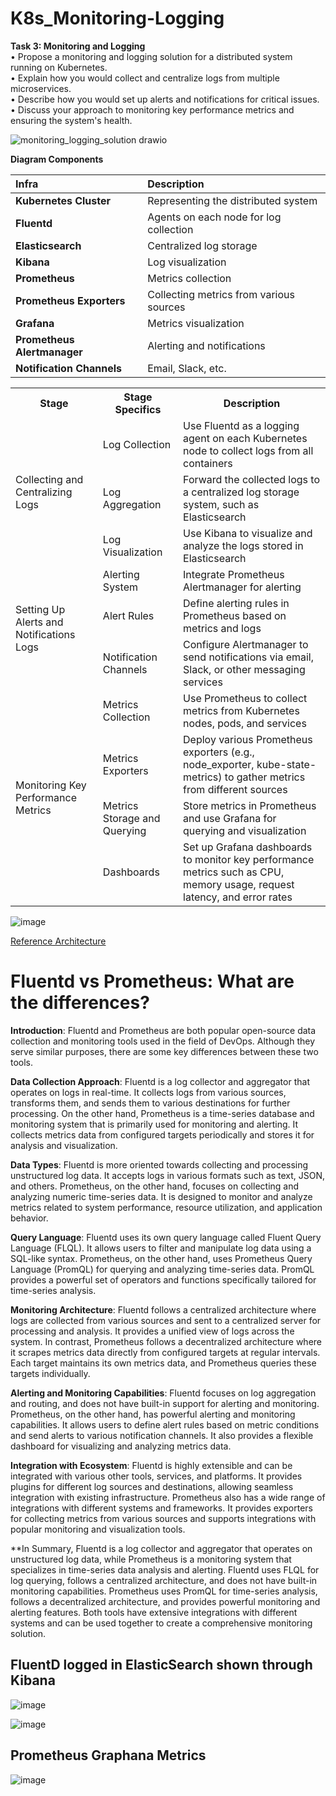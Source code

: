 # K8s_Monitoring-Logging

**Task 3: Monitoring and Logging**  
• Propose a monitoring and logging solution for a distributed system running on Kubernetes.  
• Explain how you would collect and centralize logs from multiple microservices.  
• Describe how you would set up alerts and notifications for critical issues.  
• Discuss your approach to monitoring key performance metrics and ensuring the system's health.  

![monitoring_logging_solution drawio](https://github.com/jaekimandy/K8s_Monitoring-Logging/assets/99704906/82323255-ac9e-4873-8f0b-0596f5f0b47d)


**Diagram Components**  

| **Infra** | **Description** | 
| :---   | :--- | 
| **Kubernetes Cluster** | Representing the distributed system   | 
| **Fluentd** | Agents on each node for log collection   | 
| **Elasticsearch** | Centralized log storage   | 
| **Kibana** | Log visualization   | 
| **Prometheus** | Metrics collection   | 
| **Prometheus Exporters** | Collecting metrics from various sources   | 
| **Grafana** | Metrics visualization   | 
| **Prometheus Alertmanager** | Alerting and notifications   | 
| **Notification Channels** | Email, Slack, etc.   | 


<table>
  <tr>
    <th>Stage </th>
    <th>Stage Specifics</th>
    <th>Description</th>
  </tr>
  <tr>
    <td rowspan="3">Collecting and Centralizing Logs</td>
    <td>Log Collection</td>
    <td>Use Fluentd as a logging agent on each Kubernetes node to collect logs from all containers</td>
  </tr>
  <tr>
    <td>Log Aggregation</td>
    <td>Forward the collected logs to a centralized log storage system, such as Elasticsearch</td>
  </tr>
  <tr>
    <td>Log Visualization</td>
    <td>Use Kibana to visualize and analyze the logs stored in Elasticsearch</td>
  </tr>
  <tr>
    <td rowspan="3">Setting Up Alerts and Notifications Logs</td>
    <td>Alerting System</td>
    <td>Integrate Prometheus Alertmanager for alerting</td>
  </tr>
  <tr>
    <td>Alert Rules</td>
    <td>Define alerting rules in Prometheus based on metrics and logs</td>
  </tr>
  <tr>
    <td>Notification Channels</td>
    <td>Configure Alertmanager to send notifications via email, Slack, or other messaging services</td>
  </tr>
  <tr>
    <td rowspan="4">Monitoring Key Performance Metrics</td>
    <td>Metrics Collection</td>
    <td>Use Prometheus to collect metrics from Kubernetes nodes, pods, and services</td>
  </tr>
  <tr>
    <td>Metrics Exporters</td>
    <td>Deploy various Prometheus exporters (e.g., node_exporter, kube-state-metrics) to gather metrics from different sources</td>
  </tr>
  <tr>
    <td>Metrics Storage and Querying</td>
    <td>Store metrics in Prometheus and use Grafana for querying and visualization</td>
  </tr>
  <tr>
    <td>Dashboards</td>
    <td>Set up Grafana dashboards to monitor key performance metrics such as CPU, memory usage, request latency, and error rates</td>
  </tr>

</table


![image](https://github.com/jaekimandy/K8s_Monitoring-Logging/assets/99704906/367fd535-a951-400b-a87e-bd24fd3b0461)
 
<a href="https://medium.com/avmconsulting-blog/prometheus-monitoring-with-elastic-stack-in-kubernetes-5cf0aaa7ce04">Reference Architecture</a>


# Fluentd vs Prometheus: What are the differences?  
**Introduction**: Fluentd and Prometheus are both popular open-source data collection and monitoring tools used in the field of DevOps. Although they serve similar purposes, there are some key differences between these two tools.  

**Data Collection Approach**: Fluentd is a log collector and aggregator that operates on logs in real-time. It collects logs from various sources, transforms them, and sends them to various destinations for further processing. On the other hand, Prometheus is a time-series database and monitoring system that is primarily used for monitoring and alerting. It collects metrics data from configured targets periodically and stores it for analysis and visualization.  

**Data Types**: Fluentd is more oriented towards collecting and processing unstructured log data. It accepts logs in various formats such as text, JSON, and others. Prometheus, on the other hand, focuses on collecting and analyzing numeric time-series data. It is designed to monitor and analyze metrics related to system performance, resource utilization, and application behavior.   

**Query Language**: Fluentd uses its own query language called Fluent Query Language (FLQL). It allows users to filter and manipulate log data using a SQL-like syntax. Prometheus, on the other hand, uses Prometheus Query Language (PromQL) for querying and analyzing time-series data. PromQL provides a powerful set of operators and functions specifically tailored for time-series analysis.   

**Monitoring Architecture**: Fluentd follows a centralized architecture where logs are collected from various sources and sent to a centralized server for processing and analysis. It provides a unified view of logs across the system. In contrast, Prometheus follows a decentralized architecture where it scrapes metrics data directly from configured targets at regular intervals. Each target maintains its own metrics data, and Prometheus queries these targets individually.   

**Alerting and Monitoring Capabilities**: Fluentd focuses on log aggregation and routing, and does not have built-in support for alerting and monitoring. Prometheus, on the other hand, has powerful alerting and monitoring capabilities. It allows users to define alert rules based on metric conditions and send alerts to various notification channels. It also provides a flexible dashboard for visualizing and analyzing metrics data.   

**Integration with Ecosystem**: Fluentd is highly extensible and can be integrated with various other tools, services, and platforms. It provides plugins for different log sources and destinations, allowing seamless integration with existing infrastructure. Prometheus also has a wide range of integrations with different systems and frameworks. It provides exporters for collecting metrics from various sources and supports integrations with popular monitoring and visualization tools.   

**In Summary, Fluentd is a log collector and aggregator that operates on unstructured log data, while Prometheus is a monitoring system that specializes in time-series data analysis and alerting. Fluentd uses FLQL for log querying, follows a centralized architecture, and does not have built-in monitoring capabilities. Prometheus uses PromQL for time-series analysis, follows a decentralized architecture, and provides powerful monitoring and alerting features. Both tools have extensive integrations with different systems and can be used together to create a comprehensive monitoring solution.

## FluentD logged in ElasticSearch shown through Kibana
![image](https://github.com/jaekimandy/K8s_Monitoring-Logging/assets/99704906/1ef71a1b-9c19-43c9-a7f3-eeff96bfc812)

![image](https://github.com/jaekimandy/K8s_Monitoring-Logging/assets/99704906/225246d1-738a-43bb-b12b-6ec251c73ae2)

## Prometheus Graphana Metrics
![image](https://github.com/jaekimandy/K8s_Monitoring-Logging/assets/99704906/8ba5c36d-b7f1-4770-bef2-f31a44bab4c5)




